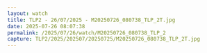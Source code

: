 ```yaml
---
layout: watch
title: TLP2 - 26/07/2025 - M20250726_080738_TLP_2T.jpg
date: 2025-07-26 08:07:38
permalink: /2025/07/26/watch/M20250726_080738_TLP_2
capture: TLP2/2025/202507/20250725/M20250726_080738_TLP_2T.jpg
---
```

